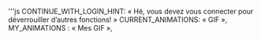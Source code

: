 '''js
CONTINUE_WITH_LOGIN_HINT: « Hé, vous devez vous connecter pour déverrouiller d’autres fonctions! »
CURRENT_ANIMATIONS: « GIF »,
MY_ANIMATIONS : « Mes GIF »,
```
